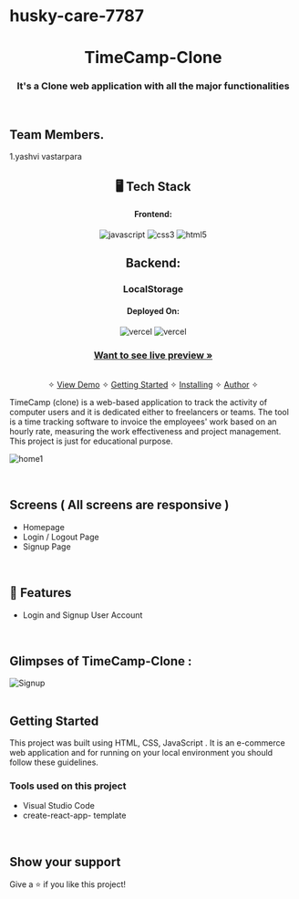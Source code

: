 # husky-care-7787






<h1 align="center">TimeCamp-Clone</h1>

<h3 align="center">It's a Clone web application with all the major functionalities</h3>

<br />

## Team Members.
1.yashvi vastarpara


<h2 align="center">🖥️ Tech Stack</h2>
<h4 align="center">Frontend:</h4>
<p align="center">


  <img src="https://img.shields.io/badge/JavaScript-323330?style=for-the-badge&logo=javascript&logoColor=F7DF1E" alt="javascript" />
  <img src="https://img.shields.io/badge/CSS3-1572B6?style=for-the-badge&logo=css3&logoColor=white" alt="css3" />
  <img src="https://img.shields.io/badge/HTML5-E34F26?style=for-the-badge&logo=html5&logoColor=white" alt="html5" />
</p>

<h2 align="center">Backend:</h2>

<h3 align="center">LocalStorage</h3>


<h4 align="center">Deployed On:</h4>

<p align="center">
  <img src="https://img.shields.io/badge/Netlify-00C7B7?style=for-the-badge&logo=netlify&logoColor=white" alt="vercel" />
  <img src="https://img.shields.io/badge/Vercel-430098?style=for-the-badge&logo=vercel&logoColor=white" alt="vercel" />
</p>



<h3 align="center"><a href="astonishing-sorbet-368da1.netlify.app"><strong>Want to see live preview »</strong></a></h3>

<p align="center">
  <br />&#10023;
  <a href="#Demo">View Demo</a> &#10023;
  <a href="#Getting-Started">Getting Started</a> &#10023; 
  <a href="#Install">Installing</a> &#10023;
  <a href="#Contact">Author</a> &#10023;
</p>


TimeCamp (clone) is a web-based application  to track the activity of computer users and it is dedicated either to freelancers or teams. The tool is a time tracking software to invoice the employees' work based on an hourly rate, measuring the work effectiveness and project management. This project is just for educational purpose.



![home1](https://user-images.githubusercontent.com/101583807/187609641-304fcfa5-120b-4cbb-994c-0a9be0b19696.png)


<br />

## Screens ( All screens are responsive )
- Homepage
- Login / Logout Page
- Signup Page


<br />


## 🚀 Features
- Login and Signup User Account
<br />

## Glimpses of TimeCamp-Clone :


<table>


![Signup](https://user-images.githubusercontent.com/101583807/187647594-97838a92-b164-46f2-aedf-04df91765712.png)
 
 
</table>


## Getting Started

This project was built using  HTML, CSS, JavaScript . It is an e-commerce web application and for running on your local environment you should follow these guidelines.




### Tools used on this project

- Visual Studio Code
- create-react-app- template


<br />


## Show your support

Give a ⭐️ if you like this project!

